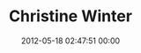 ---
title: "Christine Winter"
date: 2012-05-18 02:47:51 00:00
permalink: /christinejwinter
twitter: ""
likes: [76]
id: 175
gravatar: "http://www.gravatar.com/avatar/5a74e7978c7ae09352d2226a430464d8"
---